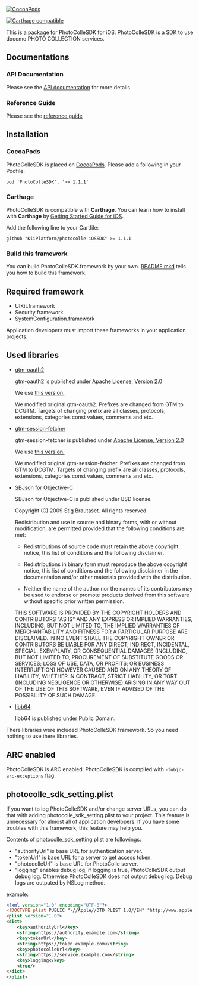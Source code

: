 [![CocoaPods](https://img.shields.io/badge/CocoaPods-released-green.svg)](http://cocoapods.org/pods/PhotoColleSDK)

[![Carthage compatible](https://img.shields.io/badge/Carthage-compatible-green.svg)](https://github.com/Carthage/Carthage)

This is a package for PhotoColleSDK for iOS.
PhotoColleSDK is a SDK to use docomo PHOTO COLLECTION services.

## Documentations

### API Documentation

Please see the [API
documentation](http://cocoadocs.org/docsets/PhotoColleSDK/1.1.1/) for
more details

### Reference Guide

Please see the [reference guide](docs/REFERENCE_GUIDE.mkd)

## Installation

### CocoaPods

PhotoColleSDK is placed on [CocoaPods](http://cocoapods.org/?q=photocollesdk).
Please add a following in your Podfile:

```
pod 'PhotoColleSDK', '>= 1.1.1'
```

### Carthage

PhotoColleSDK is compatible with __Carthage__. You can learn how to
install with __Carthage__ by [Getting Started Guide for
iOS](https://github.com/Carthage/Carthage#if-youre-building-for-ios-tvos-or-watchos).

Add the following line to your Cartfile:

```
github "KiiPlatform/photocolle-iOSSDK" >= 1.1.1
```

### Build this framework

You can build PhotoColleSDK.framework by your
own. [README.mkd](photocolle-sdk/README.mkd) tells you how to build
this framework.

## Required framework

  * UIKit.framework
  * Security.framework
  * SystemConfiguration.framework

Application developers must import these frameworks in your
application projects.

## Used libraries

  * [gtm-oauth2](https://github.com/google/gtm-oauth2)

    gtm-oauth2 is published under [Apache License, Version
    2.0](http://www.apache.org/licenses/LICENSE-2.0)

    We use [this version.](https://github.com/google/gtm-oauth2/commit/a6aec081d1f64923bb1d8e1641c84d5cddd60b18)

    We modified original gtm-oauth2. Prefixes are changed from GTM to
    DCGTM. Targets of changing prefix are all classes, protocols,
    extensions, categories const values, comments and etc.

  * [gtm-session-fetcher](https://github.com/google/gtm-session-fetcher)

    gtm-session-fetcher is published under [Apache License, Version
    2.0](http://www.apache.org/licenses/LICENSE-2.0)

    We use [this version.](https://github.com/google/gtm-session-fetcher/commit/832aae5abaf2544d17bcd6cdc669143c929d7a0f)

    We modified original gtm-session-fetcher. Prefixes are changed from GTM to
    DCGTM. Targets of changing prefix are all classes, protocols,
    extensions, categories const values, comments and etc.

  * [SBJson for Objective-C](http://superloopy.io/json-framework/)

    SBJson for Objective-C is published under BSD license.

    Copyright (C) 2009 Stig Brautaset. All rights reserved.
    
    Redistribution and use in source and binary forms, with or without
    modification, are permitted provided that the following conditions are met:
    
    * Redistributions of source code must retain the above copyright notice, this
      list of conditions and the following disclaimer.
    
    * Redistributions in binary form must reproduce the above copyright notice,
      this list of conditions and the following disclaimer in the documentation
      and/or other materials provided with the distribution.
    
    * Neither the name of the author nor the names of its contributors may be used
      to endorse or promote products derived from this software without specific
      prior written permission.
    
    THIS SOFTWARE IS PROVIDED BY THE COPYRIGHT HOLDERS AND CONTRIBUTORS "AS IS"
    AND ANY EXPRESS OR IMPLIED WARRANTIES, INCLUDING, BUT NOT LIMITED TO, THE
    IMPLIED WARRANTIES OF MERCHANTABILITY AND FITNESS FOR A PARTICULAR PURPOSE ARE
    DISCLAIMED. IN NO EVENT SHALL THE COPYRIGHT OWNER OR CONTRIBUTORS BE LIABLE
    FOR ANY DIRECT, INDIRECT, INCIDENTAL, SPECIAL, EXEMPLARY, OR CONSEQUENTIAL
    DAMAGES (INCLUDING, BUT NOT LIMITED TO, PROCUREMENT OF SUBSTITUTE GOODS OR
    SERVICES; LOSS OF USE, DATA, OR PROFITS; OR BUSINESS INTERRUPTION) HOWEVER
    CAUSED AND ON ANY THEORY OF LIABILITY, WHETHER IN CONTRACT, STRICT LIABILITY,
    OR TORT (INCLUDING NEGLIGENCE OR OTHERWISE) ARISING IN ANY WAY OUT OF THE USE
    OF THIS SOFTWARE, EVEN IF ADVISED OF THE POSSIBILITY OF SUCH DAMAGE.

  * [libb64](http://libb64.sourceforge.net)

    libb64 is published under Public Domain.

There libraries were included PhotoColleSDK framework. So you need
nothing to use there libraries.

## ARC enabled

PhotoColleSDK is ARC enabled. PhotoColleSDK is compiled with
```-fobjc-arc-exceptions``` flag.

## photocolle\_sdk\_setting.plist

If you want to log PhotoColleSDK and/or change server URLs, you can do
that with adding photocolle\_sdk\_setting.plist to your project.  This
feature is unnecessary for almost all of application developers. If
you have some troubles with this framework, this feature may help you.

Contents of photocolle\_sdk\_setting.plist are followings:

  * "authorityUrl" is base URL for authentication server.
  * "tokenUrl" is base URL for a server to get access token.
  * "photocolleUrl" is base URL for PhotoColle server.
  * "logging" enables debug log, if logging is true, PhotoColleSDK output debug log. Otherwise PhotoColleSDK does not output debug log. Debug logs are outputed by NSLog method.

example:

```xml
<?xml version="1.0" encoding="UTF-8"?>
<!DOCTYPE plist PUBLIC "-//Apple//DTD PLIST 1.0//EN" "http://www.apple.com/DTDs/PropertyList-1.0.dtd">
<plist version="1.0">
<dict>
	<key>authorityUrl</key>
	<string>https://authority.example.com</string>
	<key>tokenUrl</key>
	<string>https://token.example.com</string>
	<key>photocolleUrl</key>
	<string>https://service.example.com</string>
	<key>logging</key>
	<true/>
</dict>
</plist>
```

